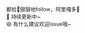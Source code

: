 都给👴狠狠地follow，阿里嘎多🥺  
💬 持续更新中~  
😄 有什么建议欢迎issue哦~  
<!--
**MrDou9902/MrDou9902** is a ✨ _special_ ✨ repository because its `README.md` (this file) appears on your GitHub profile.

Here are some ideas to get you started:

- 🔭 I’m currently working on ...
- 🌱 I’m currently learning ...
- 👯 I’m looking to collaborate on ...
- 🤔 I’m looking for help with ...
- 💬 Ask me about ...
- 📫 How to reach me: ...
- 😄 Pronouns: ...
- ⚡ Fun fact: ...
-->
